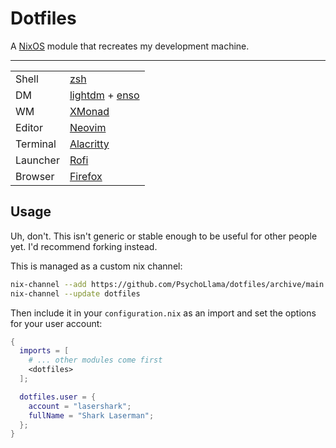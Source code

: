 # Dotfiles

A [NixOS](https://nixos.org/) module that recreates my development machine.

---

| | |
|---|---|
| Shell | [zsh](https://www.zsh.org/) |
| DM | [lightdm](https://github.com/canonical/lightdm) + [enso](http://enso-os.site/) |
| WM | [XMonad](https://xmonad.org/) |
| Editor | [Neovim](http://neovim.io/) |
| Terminal | [Alacritty](https://github.com/alacritty/alacritty) |
| Launcher | [Rofi](https://github.com/davatorium/rofi) |
| Browser | [Firefox](https://www.mozilla.org/en-US/firefox/new/) |

## Usage

Uh, don't. This isn't generic or stable enough to be useful for other people yet. I'd recommend forking instead.

This is managed as a custom nix channel:

```sh
nix-channel --add https://github.com/PsychoLlama/dotfiles/archive/main.tar.gz dotfiles
nix-channel --update dotfiles
```

Then include it in your `configuration.nix` as an import and set the options for your user account:

```nix
{
  imports = [
    # ... other modules come first
    <dotfiles>
  ];

  dotfiles.user = {
    account = "lasershark";
    fullName = "Shark Laserman";
  };
}
```
